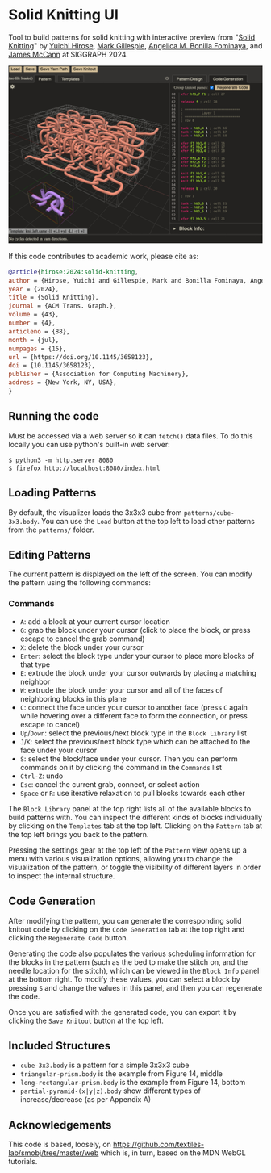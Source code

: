 # Solid Knitting UI
Tool to build patterns for solid knitting with interactive preview from "[Solid Knitting](https://textiles-lab.github.io/publications/2024-solid-knitting/)" by [Yuichi Hirose](https://yuichirose.github.io/), [Mark Gillespie](https://www.markjgillespie.com), [Angelica M. Bonilla Fominaya](https://abfominaya.com/), and [James McCann](https://www.cs.cmu.edu/~jmccann/) at SIGGRAPH 2024.

![Screenshot of tool UI, displaying a pattern and some of the generated code for a 3x3x3 solid knit cube](images/screenshot.jpg)

If this code contributes to academic work, please cite as:
```bibtex
@article{hirose:2024:solid-knitting,
author = {Hirose, Yuichi and Gillespie, Mark and Bonilla Fominaya, Angelica M. and McCann, James},
year = {2024},
title = {Solid Knitting},
journal = {ACM Trans. Graph.},
volume = {43},
number = {4},
articleno = {88},
month = {jul},
numpages = {15},
url = {https://doi.org/10.1145/3658123},
doi = {10.1145/3658123},
publisher = {Association for Computing Machinery},
address = {New York, NY, USA},
}
```

## Running the code
Must be accessed via a web server so it can `fetch()` data files. To do this locally you can use python's built-in web server:
```
$ python3 -m http.server 8080
$ firefox http://localhost:8080/index.html
```

## Loading Patterns
By default, the visualizer loads the 3x3x3 cube from `patterns/cube-3x3.body`. You can use the `Load` button at the top left to load other patterns from the `patterns/` folder.

## Editing Patterns
The current pattern is displayed on the left of the screen. You can modify the pattern using the following commands:

### Commands
* `A`: add a block at your current cursor location
* `G`: grab the block under your cursor (click to place the block, or press escape to cancel the grab command)
* `X`: delete the block under your cursor
* `Enter`: select the block type under your cursor to place more blocks of that type
* `E`: extrude the block under your cursor outwards by placing a matching neighbor
* `W`: extrude the block under your cursor and all of the faces of neighboring blocks in this plane
* `C`: connect the face under your cursor to another face (press `C` again while hovering over a different face to form the connection, or press escape to cancel)
* `Up`/`Down`: select the previous/next block type in the `Block Library` list
* `J`/`K`: select the previous/next block type which can be attached to the face under your cursor
* `S`: select the block/face under your cursor. Then you can perform commands on it by clicking the command in the `Commands` list
* `Ctrl-Z`: undo
* `Esc`: cancel the current grab, connect, or select action
* `Space` or `R`: use iterative relaxation to pull blocks towards each other

The `Block Library` panel at the top right lists all of the available blocks to build patterns with. You can inspect the different kinds of blocks individually by clicking on the `Templates` tab at the top left. Clicking on the `Pattern` tab at the top left brings you back to the pattern.

Pressing the settings gear at the top left of the `Pattern` view opens up a menu with various visualization options, allowing you to change the visualization of the pattern, or toggle the visibility of different layers in order to inspect the internal structure.

## Code Generation
After modifying the pattern, you can generate the corresponding solid knitout code by clicking on the `Code Generation` tab at the top right and clicking the `Regenerate Code` button.

Generating the code also populates the various scheduling information for the blocks in the pattern (such as the bed to make the stitch on, and the needle location for the stitch), which can be viewed in the `Block Info` panel at the bottom right. To modify these values, you can select a block by pressing `S` and change the values in this panel, and then you can regenerate the code.

Once you are satisfied with the generated code, you can export it by clicking the `Save Knitout` button at the top left.

## Included Structures

 - `cube-3x3.body` is a pattern for a simple 3x3x3 cube
 - `triangular-prism.body` is the example from Figure 14, middle
 - `long-rectangular-prism.body` is the example from Figure 14, bottom
 - `partial-pyramid-(x|y|z).body` show different types of increase/decrease (as per Appendix A)


## Acknowledgements
This code is based, loosely, on https://github.com/textiles-lab/smobj/tree/master/web which is, in turn, based on the MDN WebGL tutorials.